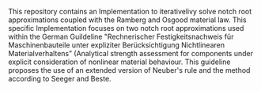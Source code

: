 This repository contains an Implementation to iterativelivy solve notch root approximations coupled with the Ramberg and Osgood material law. This specific Implementation focuses on two notch root approximations used within the German Guildeline "Rechnerischer Festigkeitsnachweis für Maschinenbauteile unter expliziter Berücksichtigung Nichtlinearen Materialverhaltens” (Analytical strength assessment for components under explicit consideration of nonlinear material behaviour. This guideline proposes the use of an extended version of Neuber's rule and the method according to Seeger and Beste. 
